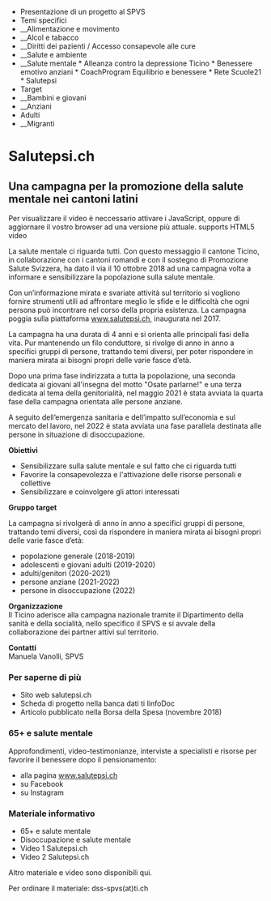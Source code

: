   * Presentazione di un progetto al SPVS
  * Temi specifici
  *  __Alimentazione e movimento
  *  __Alcol e tabacco
  *  __Diritti dei pazienti / Accesso consapevole alle cure
  *  __Salute e ambiente
  *  __Salute mentale
    * Alleanza contro la depressione Ticino
    * Benessere emotivo anziani
    * CoachProgram Equilibrio e benessere
    * Rete Scuole21
    * Salutepsi
  * Target
  *  __Bambini e giovani
  *  __Anziani
  * Adulti
  *  __Migranti

#  Salutepsi.ch

## Una campagna per la promozione della salute mentale nei cantoni latini

Per visualizzare il video è neccessario attivare i JavaScript, oppure di
aggiornare il vostro browser ad una versione più attuale.  supports HTML5
video

La salute mentale ci riguarda tutti. Con questo messaggio il cantone Ticino,
in collaborazione con i cantoni romandi e con il sostegno di Promozione Salute
Svizzera, ha dato il via il 10 ottobre 2018 ad una campagna volta a informare
e sensibilizzare la popolazione sulla salute mentale.

Con un’informazione mirata e svariate attività sul territorio si vogliono
fornire strumenti utili ad affrontare meglio le sfide e le difficoltà che ogni
persona può incontrare nel corso della propria esistenza. La campagna poggia
sulla piattaforma www.salutepsi.ch, inaugurata nel 2017.

La campagna ha una durata di 4 anni e si orienta alle principali fasi della
vita. Pur mantenendo un filo conduttore, si rivolge di anno in anno a
specifici gruppi di persone, trattando temi diversi, per poter rispondere in
maniera mirata ai bisogni propri delle varie fasce d’età.

Dopo una prima fase indirizzata a tutta la popolazione, una seconda dedicata
ai giovani all'insegna del motto "Osate parlarne!" e una terza dedicata al
tema della genitorialità, nel maggio 2021 è stata avviata la quarta fase della
campagna orientata alle persone anziane.

A seguito dell’emergenza sanitaria e dell’impatto sull’economia e sul mercato
del lavoro, nel 2022 è stata avviata una fase parallela destinata alle persone
in situazione di disoccupazione.

 **Obiettivi**

  * Sensibilizzare sulla salute mentale e sul fatto che ci riguarda tutti
  * Favorire la consapevolezza e l'attivazione delle risorse personali e collettive
  * Sensibilizzare e coinvolgere gli attori interessati

**Gruppo target**

La campagna si rivolgerà di anno in anno a specifici gruppi di persone,
trattando temi diversi, così da rispondere in maniera mirata ai bisogni propri
delle varie fasce d’età:

  * popolazione generale (2018-2019)
  * adolescenti e giovani adulti (2019-2020)
  * adulti/genitori (2020-2021)
  * persone anziane (2021-2022)
  * persone in disoccupazione (2022)

**Organizzazione**  
Il Ticino aderisce alla campagna nazionale tramite il Dipartimento della
sanità e della socialità, nello specifico il SPVS e si avvale della
collaborazione dei partner attivi sul territorio.

**Contatti**  
Manuela Vanolli, SPVS  

###  Per saperne di più

  * Sito web salutepsi.ch
  * Scheda di progetto nella banca dati ti IinfoDoc
  * Articolo pubblicato nella Borsa della Spesa (novembre 2018)

###  65+ e salute mentale

Approfondimenti, video-testimonianze, interviste a specialisti e risorse per
favorire il benessere dopo il pensionamento:

  * alla pagina www.salutepsi.ch
  * su Facebook
  * su Instagram

###  Materiale informativo

  * 65+ e salute mentale
  * Disoccupazione e salute mentale
  * Video 1 Salutepsi.ch 
  * Video 2 Salutepsi.ch

Altro materiale e video sono disponibili qui.

Per ordinare il materiale: dss-spvs(at)ti.ch

